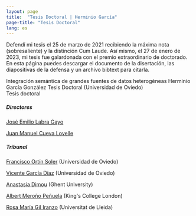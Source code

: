 ```yaml
---
layout: page
title:  "Tesis Doctoral | Herminio García"
page-title: "Tesis Doctoral"
lang: es
---
```


Defendí mi tesis el 25 de marzo de 2021 recibiendo la máxima nota (sobresaliente) y la distinción Cum Laude. Así mismo, el 27 de enero de 2023, mi tesis fue galardonada con el premio extraordinario de doctorado. En esta página puedes descargar el documento de la disertación, las diapositivas de la defensa y un archivo bibtext para citarla.

<div class="references">
    <div class="reference">
        <div class="mainInformation">
            <span class="title">Integración semántica de grandes fuentes de datos heterogéneas</span>
            <span class="authors">Herminio García González</span>
            <span class="venue">Tesis Doctoral (Universidad de Oviedo)</span>
        </div>
        <div class="otherInformation">
            <div class="typeOfVenue">
                <span class="typeOfVenueTitle bookChapter">Tesis doctoral</span>
            </div>
            <div class="links">
                <a href="../../thesis/Garcia-GonzalezPhDThesisEs.bib" title="Download BibTeX"><i class="fa fa-cloud-download fa-2x"></i></a>
                <a href="../../thesis/Slides-viva-Herminio-Garcia-Gonzalez.pdf" title="Download slides"><i class="fa fa-file-powerpoint-o fa-2x"></i></a>
                <a href="../../thesis/Thesis-Herminio-Garcia-Gonzalez.pdf" title="Download PhD dissertation"><i class="fa fa-file-pdf-o fa-2x"></i></a>
            </div>
        </div>
    </div>
</div>

##### Directores

[José Emilio Labra Gayo](https://labra.weso.es/)

[Juan Manuel Cueva Lovelle](http://di002.edv.uniovi.es/~cueva/index.html)

##### Tribunal

[Francisco Ortín Soler](https://www.reflection.uniovi.es/ortin/) (Universidad de Oviedo)

[Vicente García Díaz](http://www.vicentegarciadiaz.com/) (Universidad de Oviedo)

[Anastasia Dimou](https://natadimou.com/) (Ghent University)

[Albert Meroño Peñuela](https://www.albertmeronyo.org/) (King's College London)

[Rosa María Gil Iranzo](https://rhizomik.net/~rosa) (Universitat de Lleida)

